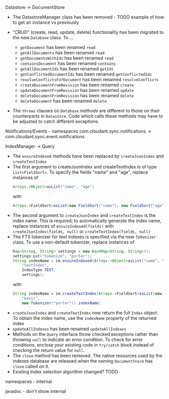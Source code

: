 Datastore -> DocumentStore

* The DatastoreManager class has been removed - TODO example of how to get an instance vs previously
* "CRUD" (create, read, update, delete) functionality has been migrated to the new `Database` class. To ...
  * `getDocument` has been renamed `read`
  * `getAllDocuments` has been renamed `read`
  * `getDocumentsWithIds` has been renamed `read`
  * `containsDocument` has been renamed `contains`
  * `getAllDocumentIds` has been renamed `getIds`
  * `getConflictedDocumentIds` has been renamed `getConflictedIds`
  * `resolveConflictsForDocument` has been renamed `resolveConflicts`
  * `createDocumentFromRevision` has been renamed `create`
  * `updateDocumentFromRevision` has been renamed `update`
  * `deleteDocumentFromRevision` has been renamed `delete`
  * `deleteDocument` has been renamed `delete`


* The `throws` clauses on `Database` methods are different to those on their counterparts in `Datastore`. Code which calls these methods may have to be adjusted to catch different exceptions.

Notifications/Events - namespaces
com.cloudant.sync.notifications -> com.cloudant.sync.event.notifications



IndexManager -> Query

* The `ensureIndexed` methods have been replaced by `createJsonIndex` and `createTextIndex`
* The first argument to createJsonIndex and createTextIndex is of type `List<FieldSort>`.
  To specify the fields "name" and "age", replace instances of
  ```java
  Arrays.<Object>asList("name", "age")
  ```
  with
  ```java
  Arrays.<FieldSort>asList(new FieldSort("name"), new FieldSort("age"))
  ```
* The second argument to `createJsonIndex` and `createTextIndex` is the index name. This is required; to automatically generate the index name, replace instances of
  `ensureIndexed(fields)`
  with
  `createJsonIndex(fields, null)` or
  `createTextIndex(fields, null)`
* The FTS tokenizer for text indexes is specified via the new `Tokenizer` class. To use a non-default tokenizer, replace instances of
  ```java
  Map<String, String> settings = new HashMap<String, String>();		
  settings.put("tokenize", "porter");		
  String indexName = im.ensureIndexed(Arrays.<Object>asList("name", "age"),		
      "textIndex",		
      IndexType.TEXT,		
      settings);
  ```
  with
  ```java
  String indexName = im.createTextIndex(Arrays.<FieldSort>asList(new FieldSort("name"), new FieldSort("age")),
      "basic",
      new Tokenizer("porter")).indexName;
  ```
* `createJsonIndex` and `createTextIndex` now return the full `Index` object. To obtain the index name, use the `indexName` property of the returned index
* `updateAllIndexes` has been renamed `updateAllIndexes`
* Methods on the `Query` interface throw checked exceptions rather than throwing `null` to indicate an error condition. To check for error conditions, enclose your existing code in `try/catch` block instead of checking the return value for `null`.
* The `close` method has been removed. The native resources used by the indexes database are released when the owning `DocumentStore` has `close` called on it.
* Existing index selection algorithm changed? TODO




namespaces - internal

javadoc - don't show internal


